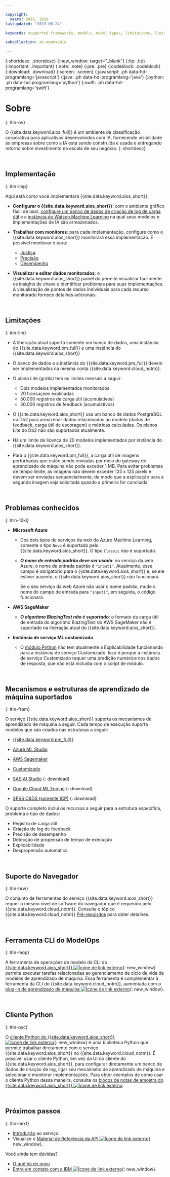 ```yaml
---

copyright:
  years: 2018, 2019
lastupdated: "2019-06-24"

keywords: supported frameworks, models, model types, limitations, limits

subcollection: ai-openscale

---
```


{:shortdesc: .shortdesc}
{:new_window: target="_blank"}
{:tip: .tip}
{:important: .important}
{:note: .note}
{:pre: .pre}
{:codeblock: .codeblock}
{:download: .download}
{:screen: .screen}
{:javascript: .ph data-hd-programlang='javascript'}
{:java: .ph data-hd-programlang='java'}
{:python: .ph data-hd-programlang='python'}
{:swift: .ph data-hd-programlang='swift'}

# Sobre
{: #in-ov}

O {{site.data.keyword.aios_full}} é um ambiente de classificação corporativa para aplicativos desenvolvidos com IA, fornecendo visibilidade às empresas sobre como a IA está sendo construída e usada e entregando retorno sobre investimento na escala de seu negócio.
{: shortdesc}

<p>&nbsp;</p>

## Implementação
{: #in-imp}

Aqui está como você implementará {{site.data.keyword.aios_short}}:

- **Configurar o {{site.data.keyword.aios_short}}**: com o ambiente gráfico fácil de usar, [configure um banco de dados de criação de log de carga útil](/docs/services/ai-openscale?topic=ai-openscale-connect-db) e a [instância do Watson Machine Learning](/docs/services/ai-openscale?topic=ai-openscale-wml-connect) na qual seus modelos e implementações de IA são armazenados.

- **Trabalhar com monitores**: para cada implementação, configure como o {{site.data.keyword.aios_short}} monitorará essa implementação. É possível monitorar o para:

    - [Justiça](/docs/services/ai-openscale?topic=ai-openscale-mf-monitor)
    - [Precisão](/docs/services/ai-openscale?topic=ai-openscale-acc-monitor)
    - [Desempenho](/docs/services/ai-openscale?topic=ai-openscale-anlz_metrics#anlz_metrics_performance)

- **Visualizar e editar dados monitorados**: o {{site.data.keyword.aios_short}} painel do [](/docs/services/ai-openscale?topic=ai-openscale-io-ov) permite visualizar facilmente os insights de chave e identificar problemas para suas implementações. A visualização de pontos de dados individuais para cada recurso monitorado fornece detalhes adicionais.

<p>&nbsp;</p>

## Limitações
{: #in-lim}

- A liberação atual suporta somente um banco de dados, uma instância do {{site.data.keyword.pm_full}} e uma instância do {{site.data.keyword.aios_short}}

- O banco de dados e a instância do {{site.data.keyword.pm_full}} devem ser implementados
na mesma conta {{site.data.keyword.cloud_notm}}.

- O plano Lite (grátis) tem os limites mensais a seguir:

    - Dois modelos implementados monitorados
    - 20 transações explicadas
    - 50.000 registros de carga útil (acumulativos)
    - 50.000 registros de feedback (acumulativos)

- O {{site.data.keyword.aios_short}} usa um banco de dados PostgreSQL ou Db2 para
armazenar dados relacionados ao modelo (dados de feedback, carga útil de escoragem) e métricas calculadas. Os planos Lite do Db2 não são suportados atualmente.

- Há um limite de licença de 20 modelos implementados por instância do {{site.data.keyword.aios_short}}.

- Para o {{site.data.keyword.pm_full}}, a carga útil de imagens perturbadas que estão
sendo enviadas por meio do gateway de aprendizado de máquina não pode exceder 1 MB. Para evitar problemas
de tempo limite, as imagens não devem exceder 125 x 125 pixels e devem ser enviadas sequencialmente, de
modo que a explicação para a segunda imagem seja solicitada quando a primeira for concluída.


<p>&nbsp;</p>

## Problemas conhecidos
{: #rn-12ki}

- **Microsoft Azure**

    - Dos dois tipos de serviços da web do Azure Machine Learning, somente o tipo `Novo` é suportado pelo {{site.data.keyword.aios_short}}. O tipo `Classic` não é suportado.

    - __*O nome de entrada padrão deve ser usado*__: no serviço da web Azure, o nome de entrada padrão é `"input1"`. Atualmente, esse campo é obrigatório para o {{site.data.keyword.aios_short}} e, se ele estiver ausente, o {{site.data.keyword.aios_short}} não funcionará.

      Se o seu serviço da web Azure não usar o nome padrão, mude o nome do campo de entrada para `"input1"`, em seguida, o código funcionará.

- **AWS SageMaker**

    - __*O algoritmo BlazingText não é suportado*__: o formato da carga útil de entrada do algoritmo BlazingText do AWS SageMaker não é suportado na liberação atual do {{site.data.keyword.aios_short}}.

- **Instância de serviço ML customizada**

    - O [módulo Python](/docs/services/ai-openscale?topic=ai-openscale-as-module) não tem atualmente a Explicabilidade funcionando para a instância de serviço Customizado. Isso é porque a instância de serviço Customizado requer uma predição numérica nos dados de resposta, que não está incluída com o script de módulo.

<p>&nbsp;</p>

## Mecanismos e estruturas de aprendizado de máquina suportados
{: #in-fram}

O serviço {{site.data.keyword.aios_short}} suporta os mecanismos de aprendizado de máquina a seguir. Cada tempo de execução suporta modelos que são criados nas estruturas a seguir:

- [{{site.data.keyword.pm_full}}](/docs/services/ai-openscale?topic=ai-openscale-frmwrks-wml#frmwrks-wml) 
- [Azure ML Studio](/docs/services/ai-openscale?topic=ai-openscale-frmwrks-azure#frmwrks-azure)
- [AWS Sagemaker](/docs/services/ai-openscale?topic=ai-openscale-frmwrks-aws-sage#frmwrks-aws-sage)
- [Customizado](/docs/services/ai-openscale?topic=ai-openscale-frmwrks-custom#frmwrks-custom)


- [SAS AI Studio](/docs/services/ai-openscale?topic=ai-openscale-frmwrks-sas#frmwrks-sas)
{: download}
- [Google Cloud ML Engine](/docs/services/ai-openscale?topic=ai-openscale-frmwrks-google#frmwrks-google)
{: download}
- [SPSS C&DS (somente ICP)](/docs/services/ai-openscale?topic=ai-openscale-frmwrks-spss#frmwrks-spss)
{: download}

O suporte completo inclui os recursos a seguir para a estrutura específica, problema e tipo de dados:

- Registro de carga útil	
- Criação de log de feedback	
- Precisão de desempenho	
- Detecção de propensão de tempo de execução	
- Explicabilidade	
- Despropensão automática

<p>&nbsp;</p>

## Suporte do Navegador
{: #in-brw}

O conjunto de ferramentas do serviço {{site.data.keyword.aios_short}} requer o mesmo nível de software do navegador que é requerido pelo {{site.data.keyword.cloud_notm}}. Consulte o tópico {{site.data.keyword.cloud_notm}} [Pré-requisitos](/docs/overview?topic=overview-prereqs-platform#browsers-platform) para obter detalhes.

<p>&nbsp;</p>

## Ferramenta CLI do ModelOps
{: #in-mop}

A ferramenta de operações de modelo da CLI do [{{site.data.keyword.aios_short}} ![Ícone de link externo](../../icons/launch-glyph.svg "Ícone de link externo")](https://github.com/IBM-Watson/aiopenscale-modelops-cli){: new_window} permite executar tarefas relacionadas ao gerenciamento de ciclo de vida de modelos de aprendizado de máquina. Essa ferramenta é complementar à ferramenta da CLI do {{site.data.keyword.cloud_notm}}, aumentada com o [plug-in de aprendizado de máquina ![Ícone de link externo](../../icons/launch-glyph.svg "Ícone de link externo")](https://www.ibm.com/support/knowledgecenter/DSXDOC/analyze-data/ml_dlaas_environment.html){: new_window}.

<p>&nbsp;</p>

## Cliente Python
{: #in-pyc}

O [cliente Python do {{site.data.keyword.aios_short}} ![Ícone de link externo](../../icons/launch-glyph.svg "Ícone de link externo")](http://ai-openscale-python-client.mybluemix.net/){: new_window} é uma biblioteca Python que permite trabalhar diretamente com o serviço {{site.data.keyword.aios_short}} no {{site.data.keyword.cloud_notm}}. É possível usar o cliente Python, em vez da UI do cliente do {{site.data.keyword.aios_short}}, para configurar diretamente um banco de dados de criação de log, ligar seu mecanismo de aprendizado de máquina e selecionar e monitorar implementações. Para obter exemplos de como usar o cliente Python dessa maneira, consulte os [blocos de notas de amostra do {{site.data.keyword.aios_short}} ![Ícone de link externo](../../icons/launch-glyph.svg "Ícone de link externo")](https://github.com/pmservice/ai-openscale-tutorials/tree/master/notebooks).

<p>&nbsp;</p>

## Próximos passos
{: #in-next}

- [Introdução](/docs/services/ai-openscale?topic=ai-openscale-gettingstarted) ao serviço.
- Visualize o [Material de Referência da API ![Ícone de link externo](../../icons/launch-glyph.svg "Ícone de link externo")](https://{DomainName}/apidocs/ai-openscale){: new_window}.

Você ainda tem dúvidas? 

- [O quê há de novo](/docs/services/ai-openscale?topic=ai-openscale-rn-relnotes)
- [Entre em contato com a IBM ![Ícone de link externo](../../icons/launch-glyph.svg "Ícone de link externo")](https://www.ibm.com/account/reg/us-en/signup?formid=MAIL-watson){: new_window}.
